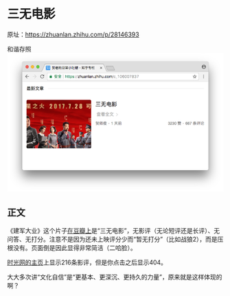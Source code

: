 # 三无电影

原址：https://zhuanlan.zhihu.com/p/28146393

和谐存照
![harmony shot](shot.png)

## 正文

《建军大业》这个片子[在豆瓣上](https://movie.douban.com/subject/26692823/)是“三无电影”，无影评（无论短评还是长评）、无问答、无打分。注意不是因为还未上映评分少而“暂无打分”（比如战狼2），而是压根没有。页面倒是因此显得非常简洁（二哈脸）。

[时光网的主页](http://movie.mtime.com/230647/)上显示216条影评，但是你点击之后显示404。


大大多次讲“文化自信”是“更基本、更深沉、更持久的力量”，原来就是这样体现的啊？
